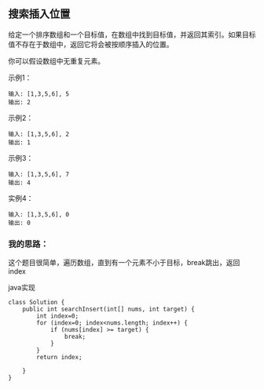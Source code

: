 ## 搜索插入位置

给定一个排序数组和一个目标值，在数组中找到目标值，并返回其索引。如果目标值不存在于数组中，返回它将会被按顺序插入的位置。

你可以假设数组中无重复元素。

示例1：
```
输入: [1,3,5,6], 5
输出: 2
```
示例2：
```
输入: [1,3,5,6], 2
输出: 1
```
示例3：
```
输入: [1,3,5,6], 7
输出: 4
```
实例4：
```
输入: [1,3,5,6], 0
输出: 0
```


### 我的思路：  

这个题目很简单，遍历数组，直到有一个元素不小于目标，break跳出，返回index

java实现
```
class Solution {
    public int searchInsert(int[] nums, int target) {
        int index=0;
        for (index=0; index<nums.length; index++) {
            if (nums[index] >= target) {
                break;
            }
        }
        return index;

    }
}
```

